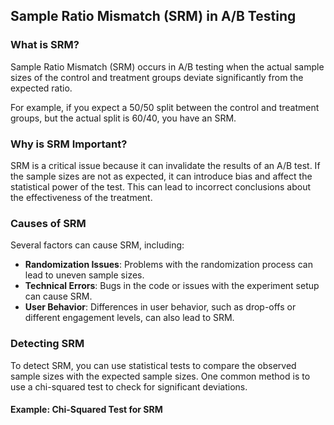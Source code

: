 ## Sample Ratio Mismatch (SRM) in A/B Testing

### What is SRM?

Sample Ratio Mismatch (SRM) occurs in A/B testing 
when the actual sample sizes of the control and treatment groups deviate significantly from the expected ratio. 

For example, if you expect a 50/50 split between the control and treatment groups, 
but the actual split is 60/40, you have an SRM.


### Why is SRM Important?

SRM is a critical issue because it can invalidate the results of an A/B test. 
If the sample sizes are not as expected, 
it can introduce bias and affect the statistical power of the test. 
This can lead to incorrect conclusions about the effectiveness of the treatment.

### Causes of SRM

Several factors can cause SRM, including:
- **Randomization Issues**: Problems with the randomization process can lead to uneven sample sizes.
- **Technical Errors**: Bugs in the code or issues with the experiment setup can cause SRM.
- **User Behavior**: Differences in user behavior, such as drop-offs or different engagement levels, can also lead to SRM.

### Detecting SRM

To detect SRM, you can use statistical tests to compare the observed sample sizes with the expected sample sizes. 
One common method is to use a chi-squared test to check for significant deviations.

#### Example: Chi-Squared Test for SRM
